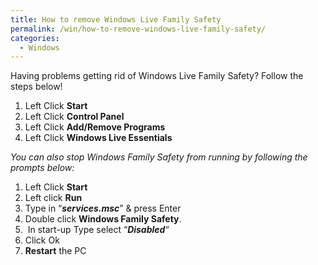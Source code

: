```yaml
---
title: How to remove Windows Live Family Safety
permalink: /win/how-to-remove-windows-live-family-safety/
categories:
  - Windows
---
```

Having problems getting rid of Windows Live Family Safety? Follow the steps below!

<ol start="1">
  <li>
    Left Click <strong>Start</strong>
  </li>
  <li>
    Left Click <strong>Control Panel</strong>
  </li>
  <li>
    Left Click <strong>Add/Remove Programs</strong>
  </li>
  <li>
    Left Click <strong>Windows Live Essentials</strong>
  </li>
</ol>

_You can also stop Windows Family Safety from running by following the prompts below:_

<ol start="1">
  <li>
    Left Click <strong>Start</strong>
  </li>
  <li>
    Left click <strong>Run</strong>
  </li>
  <li>
    Type in &#8220;<strong><em>services.msc</em></strong>&#8221; & press Enter
  </li>
  <li>
    Double click <strong>Windows Family Safety</strong>.
  </li>
  <li>
     In start-up Type select &#8220;<strong><em>Disabled</em></strong>&#8220;
  </li>
  <li>
    Click Ok
  </li>
  <li>
    <strong>Restart</strong> the PC
  </li>
</ol>
